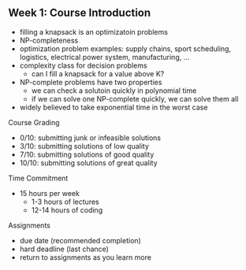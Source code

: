 ## Week 1: Course Introduction

- filling a knapsack is an optimizatoin problems
- NP-completeness
- optimization problem examples: supply chains, sport scheduling, logistics, electrical power system, manufacturing, ...
- complexity class for decision problems
    - can I fill a knapsack for a value above K?
- NP-complete problems have two properties
    - we can check a solutoin quickly in polynomial time
    - if we can solve one NP-complete quickly, we can solve them all
- widely believed to take exponential time in the worst case

Course Grading

- 0/10: submitting junk or infeasible solutions
- 3/10: submitting solutions of low quality
- 7/10: submitting solutions of good quality
- 10/10: submitting solutions of great quality

Time Commitment

- 15 hours per week
    - 1-3 hours of lectures
    - 12-14 hours of coding

Assignments
- due date (recommended completion)
- hard deadline (last chance)
- return to assignments as you learn more

